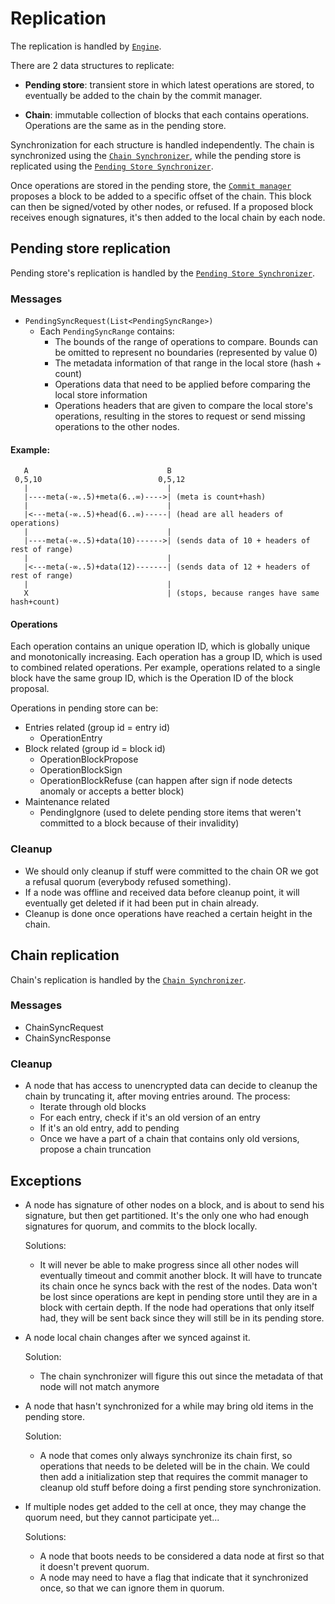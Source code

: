 
# Replication
The replication is handled by [`Engine`](src/engine/mod.rs).
 
There are 2 data structures to replicate:
* **Pending store**: transient store in which latest operations are stored, to eventually be added to the chain by the commit manager.

* **Chain**: immutable collection of blocks that each contains operations. Operations are the same as in the pending store.

Synchronization for each structure is handled independently. The chain is synchronized using the [`Chain Synchronizer`](src/engine/chain_sync.rs),
while the pending store is replicated using the [`Pending Store Synchronizer`](src/engine/pending_sync.rs).

Once operations are stored in the pending store, the [`Commit manager`](src/engine/commit_manager.rs) proposes a block to be 
added to a specific offset of the chain. This block can then be signed/voted by other nodes, or refused. If a proposed block
receives enough signatures, it's then added to the local chain by each node.



## Pending store replication
Pending store's replication is handled by the [`Pending Store Synchronizer`](src/engine/pending_sync.rs).

### Messages
* `PendingSyncRequest(List<PendingSyncRange>)`
    * Each `PendingSyncRange` contains:
      * The bounds of the range of operations to compare. Bounds can be omitted to represent no boundaries (represented by value 0)
      * The metadata information of that range in the local store (hash + count)
      * Operations data that need to be applied before comparing the local store information
      * Operations headers that are given to compare the local store's operations, resulting in the stores to request or send
        missing operations to the other nodes.

#### Example:
```
   A                               B
 0,5,10                          0,5,12
   |                               |
   |----meta(-∞..5)+meta(6..∞)---->| (meta is count+hash)
   |                               |
   |<---meta(-∞..5)+head(6..∞)-----| (head are all headers of operations)
   |                               |
   |----meta(-∞..5)+data(10)------>| (sends data of 10 + headers of rest of range)
   |                               |
   |<---meta(-∞..5)+data(12)-------| (sends data of 12 + headers of rest of range)
   |                               |
   X                               | (stops, because ranges have same hash+count)
```

#### Operations
Each operation contains an unique operation ID, which is globally unique and monotonically increasing.
Each operation has a group ID, which is used to combined related operations.
Per example, operations related to a single block have the same group ID, which is the Operation ID of the block proposal.

Operations in pending store can be:

* Entries related (group id = entry id)
    * OperationEntry
* Block related (group id = block id)
    * OperationBlockPropose
    * OperationBlockSign
    * OperationBlockRefuse (can happen after sign if node detects anomaly or accepts a better block)
* Maintenance related
    * PendingIgnore (used to delete pending store items that weren't committed to a block because of their invalidity)

### Cleanup
* We should only cleanup if stuff were committed to the chain OR we got a refusal quorum (everybody refused something).
* If a node was offline and received data before cleanup point, it will eventually get deleted if it had been put in chain already.
* Cleanup is done once operations have reached a certain height in the chain.



## Chain replication
Chain's replication is handled by the [`Chain Synchronizer`](src/engine/chain_sync.rs).

### Messages
* ChainSyncRequest
* ChainSyncResponse

### Cleanup
* A node that has access to unencrypted data can decide to cleanup the chain by truncating it, after moving entries around.
  The process:
  * Iterate through old blocks
  * For each entry, check if it's an old version of an entry
  * If it's an old entry, add to pending
  * Once we have a part of a chain that contains only old versions, propose a chain truncation



## Exceptions
* A node has signature of other nodes on a block, and is about to send his signature, but then get partitioned.
  It's the only one who had enough signatures for quorum, and commits to the block locally.

  Solutions:
  * It will never be able to make progress since all other nodes will eventually timeout and commit another block.
    It will have to truncate its chain once he syncs back with the rest of the nodes.
    Data won't be lost since operations are kept in pending store until they are in a block with certain depth.
    If the node had operations that only itself had, they will be sent back since they will still be in its pending store.

* A node local chain changes after we synced against it.

  Solution: 
  * The chain synchronizer will figure this out since the metadata of that node will not match anymore

* A node that hasn't synchronized for a while may bring old items in the pending store.

  Solution:
  * A node that comes only always synchronize its chain first, so operations that needs to be deleted will be in the chain.
    We could then add a initialization step that requires the commit manager to cleanup old stuff before doing a first pending
    store synchronization.
  
* If multiple nodes get added to the cell at once, they may change the quorum need, but they cannot participate yet...

  Solutions:
  * A node that boots needs to be considered a data node at first so that it doesn't prevent quorum.
  * A node may need to have a flag that indicate that it synchronized once, so that we can ignore them in quorum.


